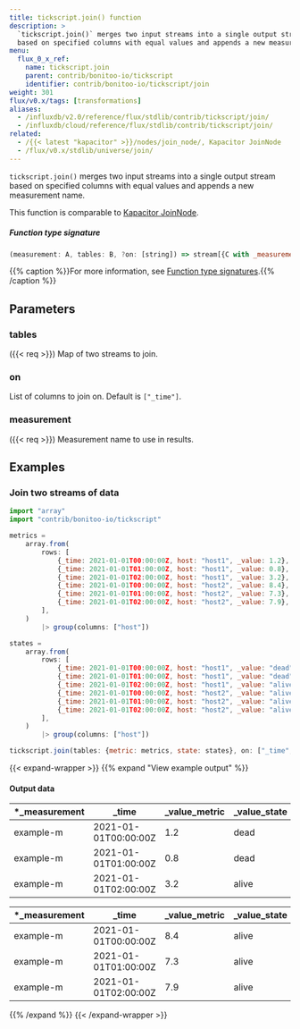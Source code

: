 ```yaml
---
title: tickscript.join() function
description: >
  `tickscript.join()` merges two input streams into a single output stream
  based on specified columns with equal values and appends a new measurement name.
menu:
  flux_0_x_ref:
    name: tickscript.join
    parent: contrib/bonitoo-io/tickscript
    identifier: contrib/bonitoo-io/tickscript/join
weight: 301
flux/v0.x/tags: [transformations]
aliases:
  - /influxdb/v2.0/reference/flux/stdlib/contrib/tickscript/join/
  - /influxdb/cloud/reference/flux/stdlib/contrib/tickscript/join/
related:
  - /{{< latest "kapacitor" >}}/nodes/join_node/, Kapacitor JoinNode
  - /flux/v0.x/stdlib/universe/join/
---
```


<!------------------------------------------------------------------------------

IMPORTANT: This page was generated from comments in the Flux source code. Any
edits made directly to this page will be overwritten the next time the
documentation is generated. 

To make updates to this documentation, update the function comments above the
function definition in the Flux source code:

https://github.com/influxdata/flux/blob/master/stdlib/contrib/bonitoo-io/tickscript/tickscript.flux#L484-L488

Contributing to Flux: https://github.com/influxdata/flux#contributing
Fluxdoc syntax: https://github.com/influxdata/flux/blob/master/docs/fluxdoc.md

------------------------------------------------------------------------------->

`tickscript.join()` merges two input streams into a single output stream
based on specified columns with equal values and appends a new measurement name.

This function is comparable to [Kapacitor JoinNode](https://docs.influxdata.com/kapacitor/latest/nodes/join_node/).

##### Function type signature

```js
(measurement: A, tables: B, ?on: [string]) => stream[{C with _measurement: A}] where B: Record, C: Record
```

{{% caption %}}For more information, see [Function type signatures](/flux/v0.x/function-type-signatures/).{{% /caption %}}

## Parameters

### tables
({{< req >}})
Map of two streams to join.



### on

List of columns to join on. Default is `["_time"]`.



### measurement
({{< req >}})
Measurement name to use in results.




## Examples

### Join two streams of data

```js
import "array"
import "contrib/bonitoo-io/tickscript"

metrics =
    array.from(
        rows: [
            {_time: 2021-01-01T00:00:00Z, host: "host1", _value: 1.2},
            {_time: 2021-01-01T01:00:00Z, host: "host1", _value: 0.8},
            {_time: 2021-01-01T02:00:00Z, host: "host1", _value: 3.2},
            {_time: 2021-01-01T00:00:00Z, host: "host2", _value: 8.4},
            {_time: 2021-01-01T01:00:00Z, host: "host2", _value: 7.3},
            {_time: 2021-01-01T02:00:00Z, host: "host2", _value: 7.9},
        ],
    )
        |> group(columns: ["host"])

states =
    array.from(
        rows: [
            {_time: 2021-01-01T00:00:00Z, host: "host1", _value: "dead"},
            {_time: 2021-01-01T01:00:00Z, host: "host1", _value: "dead"},
            {_time: 2021-01-01T02:00:00Z, host: "host1", _value: "alive"},
            {_time: 2021-01-01T00:00:00Z, host: "host2", _value: "alive"},
            {_time: 2021-01-01T01:00:00Z, host: "host2", _value: "alive"},
            {_time: 2021-01-01T02:00:00Z, host: "host2", _value: "alive"},
        ],
    )
        |> group(columns: ["host"])

tickscript.join(tables: {metric: metrics, state: states}, on: ["_time", "host"], measurement: "example-m")

```

{{< expand-wrapper >}}
{{% expand "View example output" %}}

#### Output data

| *_measurement | _time                | _value_metric  | _value_state  | *host |
| ------------- | -------------------- | -------------- | ------------- | ----- |
| example-m     | 2021-01-01T00:00:00Z | 1.2            | dead          | host1 |
| example-m     | 2021-01-01T01:00:00Z | 0.8            | dead          | host1 |
| example-m     | 2021-01-01T02:00:00Z | 3.2            | alive         | host1 |

| *_measurement | _time                | _value_metric  | _value_state  | *host |
| ------------- | -------------------- | -------------- | ------------- | ----- |
| example-m     | 2021-01-01T00:00:00Z | 8.4            | alive         | host2 |
| example-m     | 2021-01-01T01:00:00Z | 7.3            | alive         | host2 |
| example-m     | 2021-01-01T02:00:00Z | 7.9            | alive         | host2 |

{{% /expand %}}
{{< /expand-wrapper >}}
